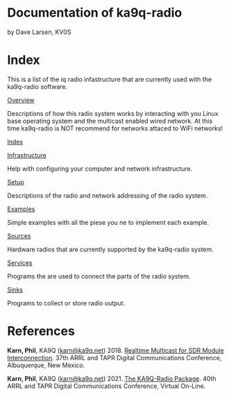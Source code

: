 
# Documentation of ka9q-radio

by Dave Larsen, KV0S


# Index

This is a list of the iq radio infastructure that are currently used with the ka9q-radio software.

[Overview](/ka9q-radio-document.md)

Descriptions of how this radio system works by interacting with you Linux base operating system and the multicast enabled wired network.  At this time ka9q-radio is NOT recommend for networks attaced to WiFi networks!

[Index](/ka9q-radio-index.md)

[Infrastructure](/ka9q-radio-infrastructure.md)

Help with configuring your computer and network infrastructure.

[Setup](/ka9q-radio-setup.md)

Descriptions of the radio and network addressing of the radio system.

[Examples](/ka9q-radio-examples.md)

Simple examples with all the piese you ne to implement each example.

[Sources](/ka9q-radio-sources.md)

Hardware radios that are currently supported by the ka9q-radio system.

[Services](/ka9q-radio-services.md)

Programs the are used to connect the parts of the radio system.

[Sinks](/ka9q-radio-sinks.md)

Programs to collect or store radio output.




# References


**Karn, Phil**, KA9Q (karn@ka9q.net) 2018. [Realtime Multicast for SDR Module Interconnection](https://tapr.org/40th-annual-arrl-and-tapr-digital-communications-conference/). 37th ARRL and TAPR Digital Communications Conference, Albuquerque, New Mexico.

**Karn, Phil**, KA9Q (karn@ka9q.net) 2021. [The KA9Q-Radio Package](https://tapr.org/37th-arrl-and-tapr-digital-communications-conference/). 40th ARRL and TAPR Digital Communications Conference, Virtual On-Line.




